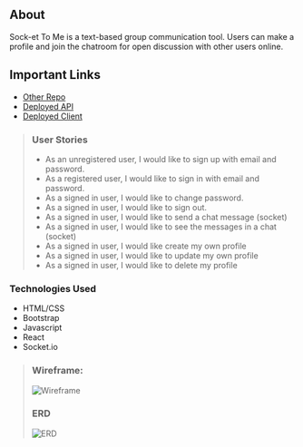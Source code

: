 ## About

Sock-et To Me is a text-based group communication tool. Users can make a profile and join the chatroom for open discussion with other users online.

## Important Links

- [Other Repo](https://github.com/Oopsssssssss/project-front)
- [Deployed API](https://thawing-meadow-43090.herokuapp.com/)
- [Deployed Client](https://oopsssssssss.github.io/project-front/)

> ### User Stories
>
> - As an unregistered user, I would like to sign up with email and password.
> - As a registered user, I would like to sign in with email and password.
> - As a signed in user, I would like to change password.
> - As a signed in user, I would like to sign out.
> - As a signed in user, I would like to send a chat message (socket)
> - As a signed in user, I would like to see the messages in a chat (socket)
> - As a signed in user, I would like create my own profile
> - As a signed in user, I would like to update my own profile
> - As a signed in user, I would like to delete my profile

### Technologies Used

- HTML/CSS
- Bootstrap
- Javascript
- React
- Socket.io

> ### Wireframe:
>
> ![Wireframe](https://i.imgur.com/JrbKKIU.png)
>
> ### ERD
>
> ![ERD](https://i.imgur.com/hMLIxCf.png)
